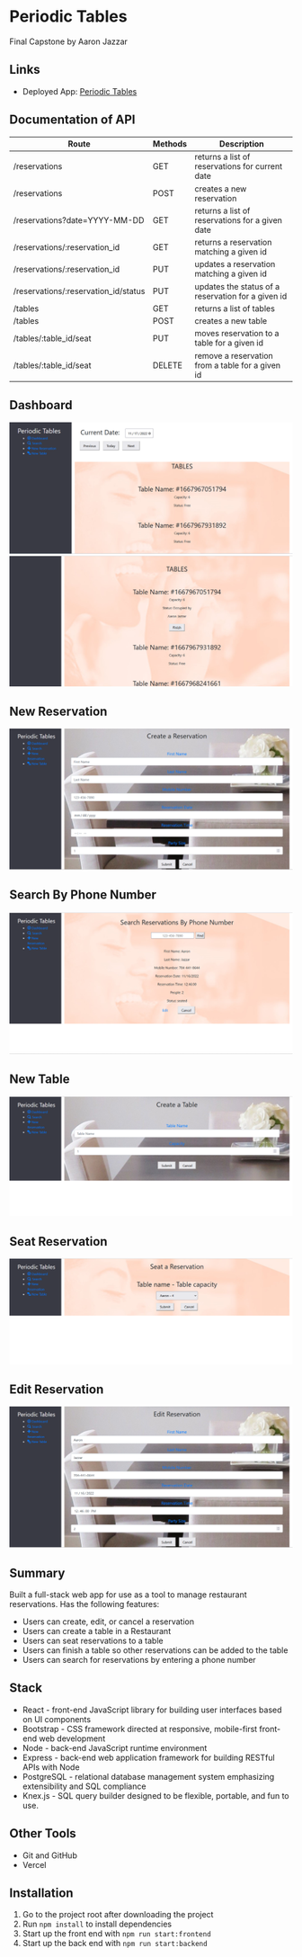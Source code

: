 # Periodic Tables

Final Capstone by Aaron Jazzar

## Links

* Deployed App: [Periodic Tables]( https://restaurant-reservations-qe9a-aaron1350.vercel.app/)
  
## Documentation of API

| Route        | Methods                           |Description   |
|--------------|----------------------------------|------------------------------------------ |
| /reservations   | GET     |            returns a list of reservations for current date|
| /reservations         | POST    |       creates a new reservation|
| /reservations?date=YYYY-MM-DD   | GET     |  returns a list of reservations for a given date|
| /reservations/:reservation_id | GET     |  returns a reservation matching a given id|
| /reservations/:reservation_id   | PUT       | updates a reservation matching a given id|
| /reservations/:reservation_id/status | PUT     | updates the status of a reservation for a given id|
| /tables                 | GET     |      returns a list of tables|
| /tables                | POST    |          creates a new table|
| /tables/:table_id/seat    | PUT     |      moves reservation to a table for a given id|
| /tables/:table_id/seat  | DELETE  |  remove a reservation from a table for a given id|

## Dashboard

![top of dashboard](/images/Dashboard1.png)
![bottom of dashboard](/images/Dashboard2.png)

## New Reservation

![new-reservation](/images/NewReservation.png)

## Search By Phone Number

![search-phone](/images/SearchPhone.png)

## New Table

![new-table](/images/NewTable.png)

## Seat Reservation

![seat-reservation](/images/SeatReservation.png)

## Edit Reservation

![seat-reservation](/images/EditReservation.png)

## Summary

Built a full-stack web app for use as a tool to manage restaurant reservations.
Has the following features:

* Users can create, edit, or cancel a reservation
* Users can create a table in a Restaurant
* Users can seat reservations to a table
* Users can finish a table so other reservations can be added to the table
* Users can search for reservations by entering a phone number

## Stack

* React - front-end JavaScript library for building user interfaces based on UI components
* Bootstrap - CSS framework directed at responsive, mobile-first front-end web development
* Node - back-end JavaScript runtime environment
* Express - back-end web application framework for building RESTful APIs with Node
* PostgreSQL - relational database management system emphasizing extensibility and SQL compliance
* Knex.js - SQL query builder designed to be flexible, portable, and fun to use.

## Other Tools

* Git and GitHub
* Vercel

## Installation

1. Go to the project root after downloading the project
2. Run `npm install` to install dependencies
3. Start up the front end with `npm run start:frontend`
4. Start up the back end with `npm run start:backend`
